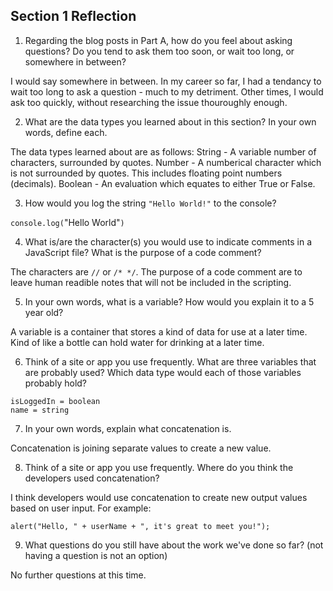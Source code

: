 ## Section 1 Reflection

1. Regarding the blog posts in Part A, how do you feel about asking questions? Do you tend to ask them too soon, or wait too long, or somewhere in between?

I would say somewhere in between. In my career so far, I had a tendancy to wait too long to ask a question - much to my detriment. Other times, I would ask too quickly, without researching the issue thouroughly enough.

2. What are the data types you learned about in this section? In your own words, define each.

The data types learned about are as follows:
String - A variable number of characters, surrounded by quotes.
Number - A numberical character which is not surrounded by quotes. This includes floating point numbers (decimals). 
Boolean - An evaluation which equates to either True or False.

3. How would you log the string `"Hello World!"` to the console?

`console.log(`"Hello World"`)`

4. What is/are the character(s) you would use to indicate comments in a JavaScript file? What is the purpose of a code comment?

The characters are `//` or `/* */`. The purpose of a code comment are to leave human readible notes that will not be included in the scripting.

5. In your own words, what is a variable? How would you explain it to a 5 year old?

A variable is a container that stores a kind of data for use at a later time. Kind of like a bottle can hold water for drinking at a later time.

6. Think of a site or app you use frequently. What are three variables that are probably used? Which data type would each of those variables probably hold?

```num = number
isLoggedIn = boolean
name = string
```

7. In your own words, explain what concatenation is.

Concatenation is joining separate values to create a new value.

8. Think of a site or app you use frequently. Where do you think the developers used concatenation?

I think developers would use concatenation to create new output values based on user input. For example:

```var userName = window.prompt("Please enter your name: ");
alert("Hello, " + userName + ", it's great to meet you!");
````

9. What questions do you still have about the work we've done so far? (not having a question is not an option)

No further questions at this time.

